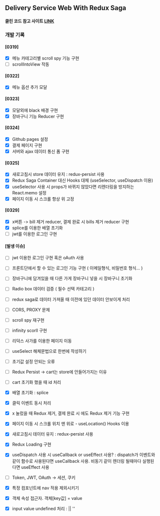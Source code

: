 ## Delivery Service Web With Redux Saga

#### 클린 코드 참고 사이트 [LINK](https://jae04099.tistory.com/entry/React-%EB%A6%AC%EC%95%A1%ED%8A%B8-%ED%81%B4%EB%A6%B0-%EC%BD%94%EB%93%9C-%EA%B9%94%EB%81%94%ED%95%98%EA%B3%A0-%EB%8D%94-%EB%82%98%EC%9D%80-%EC%BD%94%EB%93%9C%EB%A5%BC-%EC%93%B8-%EC%88%98-%EC%9E%88%EB%8A%94-%EA%B0%84%EB%8B%A8%ED%95%9C-%EB%B0%A9%EB%B2%95%EB%93%A4)

### 개발 기록

#### [0319]

- [x] 메뉴 카테고리별 scroll spy 기능 구현
- [ ] scrollIntoView 작동

#### [0322]

- [x] 메뉴 옵션 추가 모달

#### [0323]

- [x] 모달외에 black 배경 구현
- [x] 장바구니 기능 Reducer 구현

#### [0324]

- [x] Github pages 설정
- [x] 결제 페이지 구현
- [x] 서버와 ajax 데이터 통신 폼 구현

#### [0325]

- [x] 새로고침시 store 데이터 유지 : redux-persist 사용
- [x] Redux Saga Container 대신 Hooks 대체 (useSelector, useDispatch 이용)
- [x] useSelector 사용 시 props가 바뀌지 않았다면 리렌더링을 방지하는 React.memo 설정
- [x] 페이지 이동 시 스크롤 항상 위 고정

#### [0329]

- [x] x버튼 -> bill 제거 reducer, 결제 완료 시 bills 제거 reducer 구현
- [x] splice를 이용한 배열 초기화
- [ ] jwt를 이용한 로그인 구현

#### [발생 이슈]

- [ ] jwt 이용한 로그인 구현 혹은 oAuth 사용
- [ ] 프론트단에서 할 수 있는 로그인 기능 구현 ( 이메일형식, 비밀번호 형식... )
- [ ] 장바구니에 담겨있을 때 다른 가게 장바구니 넣을 시 장바구니 초기화
- [ ] Radio box 데이터 검증 ( 필수 선택 카테고리 )
- [ ] redux saga로 데이터 가져올 때 이전에 있던 데이터 안보이게 처리
- [ ] CORS, PROXY 문제
- [ ] scroll spy 재구현
- [ ] infinity scorll 구현
- [ ] 리덕스 사가를 이용한 페이지 이동
- [ ] useSelect 해체문법으로 한번에 작성하기
- [ ] 초기값 설정 안되는 오류
- [ ] Redux Persist -> cart는 store에 안들어가지는 이유
- [ ] cart 초기화 했을 때 id 처리
- [x] 배열 초기화 : splice
- [x] 클릭 이벤트 동시 처리
- [x] x 눌렀을 때 Redux 제거, 결제 완료 시 에도 Redux 제거 기능 구현
- [x] 페이지 이동 시 스크롤 위치 맨 위로 - useLocation() Hooks 이용
- [x] 새로고침시 데이터 유지 : redux-persist 사용
- [x] Redux Loading 구현
- [x] useDispatch 사용 시 useCallback or useEffect 사용? : dispatch가 이벤트와 같이 함수로 사용된다면 useCallback 사용. 비동기 같이 렌더링 될때마다 실행된다면 useEffect 사용

- [ ] Token, JWT, OAuth -> 세션, 쿠키
- [x] 특정 컴포넌트에 nav 적용 제외시키기
- [x] 객체 속성 접근자. 객체[key값] = value
- [x] input value undefined 처리 : || ''
